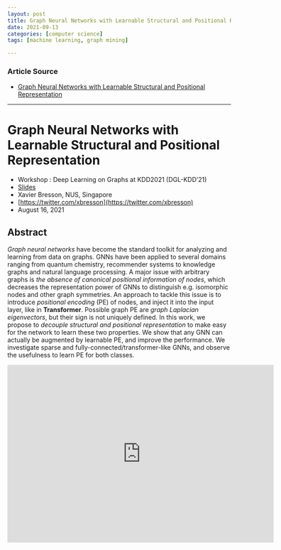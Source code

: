 ```yaml
---
layout: post
title: Graph Neural Networks with Learnable Structural and Positional Representation
date: 2021-09-13
categories: [computer science]
tags: [machine learning, graph mining]

---
```


### Article Source

* [Graph Neural Networks with Learnable Structural and Positional Representation](https://www.youtube.com/watch?v=P958uaPKtJ0)


---

# Graph Neural Networks with Learnable Structural and Positional Representation

* Workshop : Deep Learning on Graphs at KDD2021 (DGL-KDD’21)
* [Slides](https://www.dropbox.com/s/46amtfnt3f1grmx/talk_KDD_GNN_Aug21.pdf)
* Xavier Bresson, NUS, Singapore
* [https://twitter.com/xbresson](https://twitter.com/xbresson)
* August 16, 2021

## Abstract

*Graph neural networks* have become the standard toolkit for analyzing and learning from data on graphs. GNNs have been applied to several domains ranging from quantum chemistry, recommender systems to knowledge graphs and natural language processing. A major issue with arbitrary graphs is *the absence of canonical positional information of nodes*, which decreases the representation power of GNNs to distinguish e.g. isomorphic nodes and other graph symmetries. An approach to tackle this issue is to introduce *positional encoding* (PE) of nodes, and inject it into the input layer, like in **Transformer**. Possible graph PE are *graph Laplacian eigenvectors*, but their sign is not uniquely defined. In this work, we propose to *decouple structural and positional representation* to make easy for the network to learn these two properties. We show that any GNN can actually be augmented by learnable PE, and improve the performance. We investigate sparse and fully-connected/transformer-like GNNs, and observe the usefulness to learn PE for both classes.

<iframe width="600" height="400" src="https://www.youtube.com/embed/hADjUl4ymoQ" title="YouTube video player" frameborder="0" allow="accelerometer; autoplay; clipboard-write; encrypted-media; gyroscope; picture-in-picture" allowfullscreen></iframe>